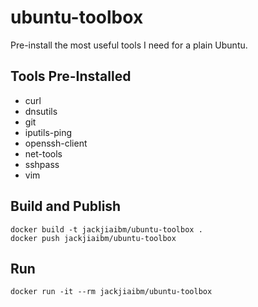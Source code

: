# ubuntu-toolbox

Pre-install the most useful tools I need for a plain Ubuntu.

## Tools Pre-Installed

- curl
- dnsutils
- git
- iputils-ping
- openssh-client
- net-tools
- sshpass
- vim

## Build and Publish

```
docker build -t jackjiaibm/ubuntu-toolbox .
docker push jackjiaibm/ubuntu-toolbox
```

## Run

```
docker run -it --rm jackjiaibm/ubuntu-toolbox
```
